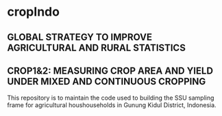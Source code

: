 # cropIndo

## GLOBAL STRATEGY TO IMPROVE AGRICULTURAL AND RURAL STATISTICS 
## CROP1&2: MEASURING CROP AREA AND YIELD UNDER MIXED AND CONTINUOUS CROPPING

This repository is to maintain the code used to building the SSU sampling frame
for agricultural houshouseholds in Gunung Kidul District, Indonesia. 
